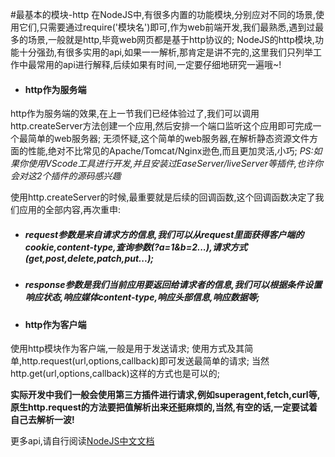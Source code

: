 #最基本的模块-http
在NodeJS中,有很多内置的功能模块,分别应对不同的场景,使用它们,只需要通过require('模块名')即可,作为web前端开发,我们最熟悉,遇到过最多的场景,一般就是http,毕竟web网页都是基于http协议的;
NodeJS的http模块,功能十分强劲,有很多实用的api,如果一一解析,那肯定是讲不完的,这里我们只列举工作中最常用的api进行解释,后续如果有时间,一定要仔细地研究一遍哦~!

* #### http作为服务端
http作为服务端的效果,在上一节我们已经体验过了,我们可以调用http.createServer方法创建一个应用,然后安排一个端口监听这个应用即可完成一个最简单的web服务器;
无须怀疑,这个简单的web服务器,在解析静态资源文件方面的性能,绝对不比常见的Apache/Tomcat/Nginx逊色,而且更加灵活,小巧;
*PS:如果你使用VScode工具进行开发,并且安装过EaseServer/liveServer等插件,也许你会对这2个插件的源码感兴趣*

使用http.createServer的时候,最重要就是后续的回调函数,这个回调函数决定了我们应用的全部内容,再次重申:
* ##### request参数是来自请求方的信息,我们可以从request里面获得客户端的cookie,content-type,查询参数(?a=1&b=2...),请求方式(get,post,delete,patch,put...);
* ##### response参数是我们当前应用要返回给请求者的信息,我们可以根据条件设置响应状态,响应媒体content-type,响应头部信息,响应数据等;

* #### http作为客户端
使用http模块作为客户端,一般是用于发送请求;
使用方式及其简单,http.request(url,options,callback)即可发送最简单的请求;
当然http.get(url,options,callback)这样的方式也是可以的;

**实际开发中我们一般会使用第三方插件进行请求,例如superagent,fetch,curl等,原生http.request的方法要把值解析出来还挺麻烦的,当然,有空的话,一定要试着自己去解析一波!**

更多api,请自行阅读[NodeJS中文文档](http://nodejs.cn/api/)